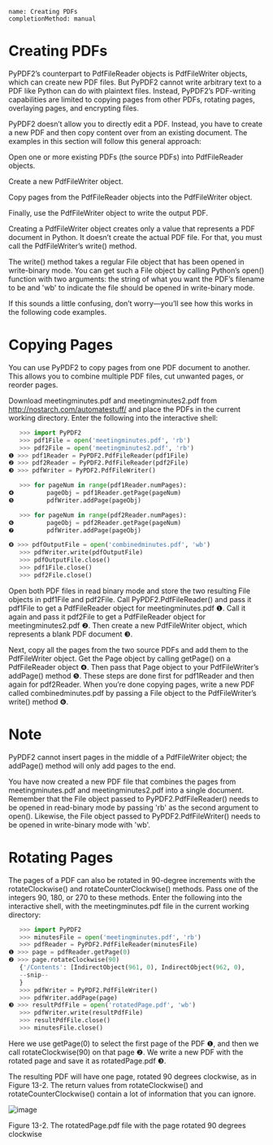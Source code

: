 ```ngMeta
name: Creating PDFs
completionMethod: manual
```
# Creating PDFs
PyPDF2’s counterpart to PdfFileReader objects is PdfFileWriter objects, which can create new PDF files. But PyPDF2 cannot write arbitrary text to a PDF like Python can do with plaintext files. Instead, PyPDF2’s PDF-writing capabilities are limited to copying pages from other PDFs, rotating pages, overlaying pages, and encrypting files.

PyPDF2 doesn’t allow you to directly edit a PDF. Instead, you have to create a new PDF and then copy content over from an existing document. The examples in this section will follow this general approach:

Open one or more existing PDFs (the source PDFs) into PdfFileReader objects.

Create a new PdfFileWriter object.

Copy pages from the PdfFileReader objects into the PdfFileWriter object.

Finally, use the PdfFileWriter object to write the output PDF.

Creating a PdfFileWriter object creates only a value that represents a PDF document in Python. It doesn’t create the actual PDF file. For that, you must call the PdfFileWriter’s write() method.

The write() method takes a regular File object that has been opened in write-binary mode. You can get such a File object by calling Python’s open() function with two arguments: the string of what you want the PDF’s filename to be and 'wb' to indicate the file should be opened in write-binary mode.

If this sounds a little confusing, don’t worry—you’ll see how this works in the following code examples.

# Copying Pages
You can use PyPDF2 to copy pages from one PDF document to another. This allows you to combine multiple PDF files, cut unwanted pages, or reorder pages.

Download meetingminutes.pdf and meetingminutes2.pdf from <span><a href="http://nostarch.com/automatestuff/">http://nostarch.com/automatestuff/</a></span> and place the PDFs in the current working directory. Enter the following into the interactive shell:

```python
   >>> import PyPDF2
   >>> pdf1File = open('meetingminutes.pdf', 'rb')
   >>> pdf2File = open('meetingminutes2.pdf', 'rb')
❶ >>> pdf1Reader = PyPDF2.PdfFileReader(pdf1File)
❷ >>> pdf2Reader = PyPDF2.PdfFileReader(pdf2File)
❸ >>> pdfWriter = PyPDF2.PdfFileWriter()

   >>> for pageNum in range(pdf1Reader.numPages):
❹         pageObj = pdf1Reader.getPage(pageNum)
❺         pdfWriter.addPage(pageObj)

   >>> for pageNum in range(pdf2Reader.numPages):
❻         pageObj = pdf2Reader.getPage(pageNum)
❼         pdfWriter.addPage(pageObj)

❽ >>> pdfOutputFile = open('combinedminutes.pdf', 'wb')
   >>> pdfWriter.write(pdfOutputFile)
   >>> pdfOutputFile.close()
   >>> pdf1File.close()
   >>> pdf2File.close()
```
Open both PDF files in read binary mode and store the two resulting File objects in pdf1File and pdf2File. Call PyPDF2.PdfFileReader() and pass it pdf1File to get a PdfFileReader object for meetingminutes.pdf ❶. Call it again and pass it pdf2File to get a PdfFileReader object for meetingminutes2.pdf ❷. Then create a new PdfFileWriter object, which represents a blank PDF document ❸.

Next, copy all the pages from the two source PDFs and add them to the PdfFileWriter object. Get the Page object by calling getPage() on a PdfFileReader object ❹. Then pass that Page object to your PdfFileWriter’s addPage() method ❺. These steps are done first for pdf1Reader and then again for pdf2Reader. When you’re done copying pages, write a new PDF called combinedminutes.pdf by passing a File object to the PdfFileWriter’s write() method ❻.

# Note
PyPDF2 cannot insert pages in the middle of a PdfFileWriter object; the addPage() method will only add pages to the end.

You have now created a new PDF file that combines the pages from meetingminutes.pdf and meetingminutes2.pdf into a single document. Remember that the File object passed to PyPDF2.PdfFileReader() needs to be opened in read-binary mode by passing 'rb' as the second argument to open(). Likewise, the File object passed to PyPDF2.PdfFileWriter() needs to be opened in write-binary mode with 'wb'.

# Rotating Pages
The pages of a PDF can also be rotated in 90-degree increments with the rotateClockwise() and rotateCounterClockwise() methods. Pass one of the integers 90, 180, or 270 to these methods. Enter the following into the interactive shell, with the meetingminutes.pdf file in the current working directory:

```python
   >>> import PyPDF2
   >>> minutesFile = open('meetingminutes.pdf', 'rb')
   >>> pdfReader = PyPDF2.PdfFileReader(minutesFile)
❶ >>> page = pdfReader.getPage(0)
❷ >>> page.rotateClockwise(90)
   {'/Contents': [IndirectObject(961, 0), IndirectObject(962, 0),
   --snip--
   }
   >>> pdfWriter = PyPDF2.PdfFileWriter()
   >>> pdfWriter.addPage(page)
❸ >>> resultPdfFile = open('rotatedPage.pdf', 'wb')
   >>> pdfWriter.write(resultPdfFile)
   >>> resultPdfFile.close()
   >>> minutesFile.close()
```
Here we use getPage(0) to select the first page of the PDF ❶, and then we call rotateClockwise(90) on that page ❷. We write a new PDF with the rotated page and save it as rotatedPage.pdf ❸.

The resulting PDF will have one page, rotated 90 degrees clockwise, as in Figure 13-2. The return values from rotateClockwise() and rotateCounterClockwise() contain a lot of information that you can ignore.

![image](assets/000104.jpg)

Figure 13-2. The rotatedPage.pdf file with the page rotated 90 degrees clockwise
